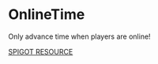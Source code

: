 # OnlineTime
Only advance time when players are online!

[SPIGOT RESOURCE](https://www.spigotmc.org/resources/onlinetime.103976/)

